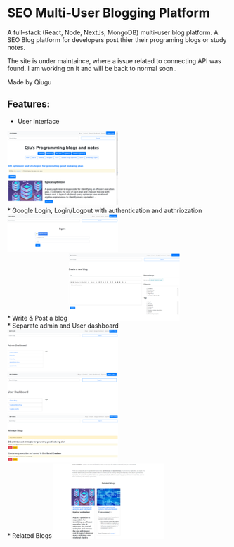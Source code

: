 # SEO Multi-User Blogging Platform
A full-stack (React, Node, NextJs, MongoDB) multi-user blog platform. A SEO Blog platform for developers post thier their programing blogs or study notes.

The site is under maintaince, where a issue related to connecting API was found. I am working on it and will be back to normal soon..

Made by Qiugu


## Features:
* User Interface
<img src="https://github.com/Qiugu-He/Blog/blob/master/blog.png" alt="alt text" width="50%" height="50%">
<br/>
* Google Login, Login/Logout with authentication and authriozation
<img src="https://github.com/Qiugu-He/Blog/blob/master/blog3.png" alt="alt text" width="50%" height="50%">
<br/>
* Write & Post a blog
<img src="https://github.com/Qiugu-He/Blog/blob/master/blog2.png" alt="alt text" width="50%" height="50%">
<br/>
* Separate admin and User dashboard
<img src="https://github.com/Qiugu-He/Blog/blob/master/blog4.png" alt="alt text" width="50%" height="50%">
<img src="https://github.com/Qiugu-He/Blog/blob/master/blog7.png" alt="alt text" width="50%" height="50%">
<img src="https://github.com/Qiugu-He/Blog/blob/master/blog5.png" alt="alt text" width="50%" height="50%">
<br/>
* Related Blogs
<img src="https://github.com/Qiugu-He/Blog/blob/master/blog6.png" alt="alt text" width="50%" height="50%">
